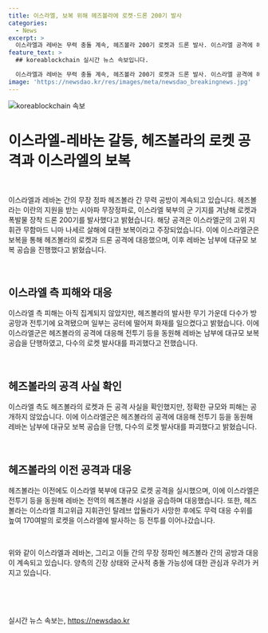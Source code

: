```yaml
---
title: 이스라엘, 보복 위해 헤즈볼라에 로켓·드론 200기 발사
categories:
  - News
excerpt: >
  이스라엘과 레바논 무력 충돌 계속, 헤즈볼라 200기 로켓과 드론 발사. 이스라엘 공격에 헤즈볼라 보복, 대규모 보복 공습 진행. 레바논-이스라엘 긴장 고조, 무력시위 잇따라. 정세 불안한 상황.
feature_text: >
  ## koreablockchain 실시간 뉴스 속보입니다.

  이스라엘과 레바논 무력 충돌 계속, 헤즈볼라 200기 로켓과 드론 발사. 이스라엘 공격에 헤즈볼라 보복, 대규모 보복 공습 진행. 레바논-이스라엘 긴장 고조, 무력시위 잇따라. 정세 불안한 상황.
image: 'https://newsdao.kr/res/images/meta/newsdao_breakingnews.jpg'
---
```


<p><img src="https://newsdao.kr/res/images/meta/newsdao_breakingnews.jpg" alt="koreablockchain 속보" /></p>

<h1 data-ke-size="size26">이스라엘-레바논 갈등, 헤즈볼라의 로켓 공격과 이스라엘의 보복</h1>

<p data-ke-size="size16">&nbsp;</p>

<p>이스라엘과 레바논 간의 무장 정파 헤즈볼라 간 무력 공방이 계속되고 있습니다. 헤즈볼라는 이란의 지원을 받는 시아파 무장정파로, 이스라엘 북부의 군 기지를 겨냥해 로켓과 폭발물 장착 드론 200기를 발사했다고 밝혔습니다. 해당 공격은 이스라엘군의 고위 지휘관 무함마드 니마 나세르 살해에 대한 보복이라고 주장되었습니다. 이에 이스라엘군은 보복을 통해 헤즈볼라의 로켓과 드론 공격에 대응했으며, 이후 레바논 남부에 대규모 보복 공습을 진행했다고 밝혔습니다.</p>

<p data-ke-size="size16">&nbsp;</p>

<h2 data-ke-size="size26">이스라엘 측 피해와 대응</h2>

<p data-ke-size="size16">이스라엘 측 피해는 아직 집계되지 않았지만, 헤즈볼라의 발사한 무기 가운데 다수가 방공망과 전투기에 요격됐으며 일부는 공터에 떨어져 화재를 일으켰다고 밝혔습니다. 이에 이스라엘군은 헤즈볼라의 공격에 대응해 전투기 등을 동원해 레바논 남부에 대규모 보복 공습을 단행하였고, 다수의 로켓 발사대를 파괴했다고 전했습니다.</p>

<p data-ke-size="size16">&nbsp;</p>

<h2 data-ke-size="size26">헤즈볼라의 공격 사실 확인</h2>

<p data-ke-size="size16">이스라엘 측도 헤즈볼라의 로켓과 든 공격 사실을 확인했지만, 정확한 규모와 피해는 공개하지 않았습니다. 이에 이스라엘군은 헤즈볼라의 공격에 대응해 전투기 등을 동원해 레바논 남부에 대규모 보복 공습을 단행, 다수의 로켓 발사대를 파괴했다고 밝혔습니다.</p>

<p data-ke-size="size16">&nbsp;</p>

<h2 data-ke-size="size26">헤즈볼라의 이전 공격과 대응</h2>

<p data-ke-size="size16">헤즈볼라는 이전에도 이스라엘 북부에 대규모 로켓 공격을 실시했으며, 이에 이스라엘은 전투기 등을 동원해 레바논 전역의 헤즈볼라 시설을 공습하며 대응했습니다. 또한, 헤즈볼라는 이스라엘 최고위급 지휘관인 탈레브 압둘라가 사망한 후에도 무력 대응 수위를 높여 170여발의 로켓을 이스라엘에 발사하는 등 전투를 이어나갔습니다.</p>

<p data-ke-size="size16">&nbsp;</p>

<p>위와 같이 이스라엘과 레바논, 그리고 이들 간의 무장 정파인 헤즈볼라 간의 공방과 대응이 계속되고 있습니다. 양측의 긴장 상태와 군사적 충돌 가능성에 대한 관심과 우려가 커지고 있습니다.</p></p>

<p data-ke-size="size16">&nbsp;</p>

<p data-ke-size="size16">&nbsp;</p>
실시간 뉴스 속보는, <a href="https://newsdao.kr" rel="dofollow">https://newsdao.kr</a>


